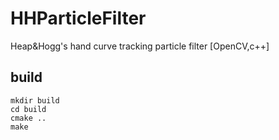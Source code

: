 HHParticleFilter
================

Heap&amp;Hogg's hand curve tracking particle filter [OpenCV,c++]

build
-----

	mkdir build
	cd build
	cmake ..
	make

